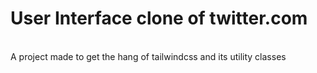 # User Interface clone of twitter.com
<br>
A project made to get the hang of tailwindcss and its utility classes
